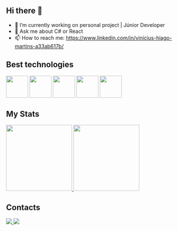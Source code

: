 ## Hi there 👋

- 🔭 I’m currently working on personal project | Júnior Developer
- 💬 Ask me about C# or React
- 📫 How to reach me: https://www.linkedin.com/in/vinícius-hiago-martins-a33ab617b/

## Best technologies

<div>
  <img src="https://cdn.jsdelivr.net/gh/devicons/devicon@latest/icons/csharp/csharp-original.svg" width="60"/>
  <img src="https://cdn.jsdelivr.net/gh/devicons/devicon@latest/icons/react/react-original-wordmark.svg" width="60"/>
  <img src="https://cdn.jsdelivr.net/gh/devicons/devicon@latest/icons/javascript/javascript-original.svg" width="60"/>
  <img src="https://cdn.jsdelivr.net/gh/devicons/devicon@latest/icons/postgresql/postgresql-original.svg" width="60"/>
  <img src="https://cdn.jsdelivr.net/gh/devicons/devicon@latest/icons/microsoftsqlserver/microsoftsqlserver-original.svg" width="60"/>
</div>

## My Stats

<div>
  <a href="https://github.com/Viniciusm15">
    <img height="180em" src="https://github-readme-stats.vercel.app/api/top-langs/?username=Viniciusm15&layout=compact&langs_count=7&theme=dark"/>
    <img height="180em" src="https://github-readme-stats.vercel.app/api?username=Viniciusm15&show_icons=true&theme=dark&include_all_commits=true&count_private=true"/>
  </a>
</div>

## Contacts

<div>
  <a href="https://instragram.com/viniciush.martins">
    <img src="https://img.shields.io/badge/Instagram-E4405F?style=for-the-badge&logo=instagram&logoColor=white" />
  </a>
  <a href="https://linkedin.com/in/vinícius-hiago-martins-a33ab617b">
    <img src="https://img.shields.io/badge/LinkedIn-0077B5?style=for-the-badge&logo=linkedin&logoColor=white" />
  </a>
</div>
